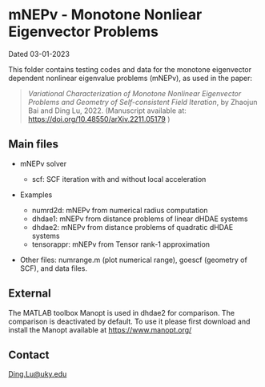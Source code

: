# mNEPv - Monotone Nonliear Eigenvector Problems

Dated 		03-01-2023


This folder contains testing codes and data for the monotone eigenvector
dependent nonlinear eigenvalue problems (mNEPv), as used in the paper:

> *Variational Characterization of Monotone Nonlinear Eigenvector Problems and Geometry of Self-consistent Field Iteration*, by Zhaojun Bai and Ding Lu, 2022. (Manuscript available at: https://doi.org/10.48550/arXiv.2211.05179 )



## Main files

- mNEPv solver
	- scf:			SCF iteration with and without local acceleration

- Examples 
	- numrd2d:  	mNEPv from numerical radius computation  
	- dhdae1: 		mNEPv from distance problems of linear dHDAE systems
	- dhdae2:		mNEPv from distance problems of quadratic dHDAE systems
	- tensorappr:  	mNEPv from Tensor rank-1 approximation

- Other files: numrange.m (plot numerical range), goescf (geometry of SCF), and data files.


## External

The MATLAB toolbox Manopt is used in dhdae2 for comparison. The
comparison is deactivated by default. To use it please first download
and install the Manopt available at https://www.manopt.org/


## Contact 	

Ding.Lu@uky.edu  

